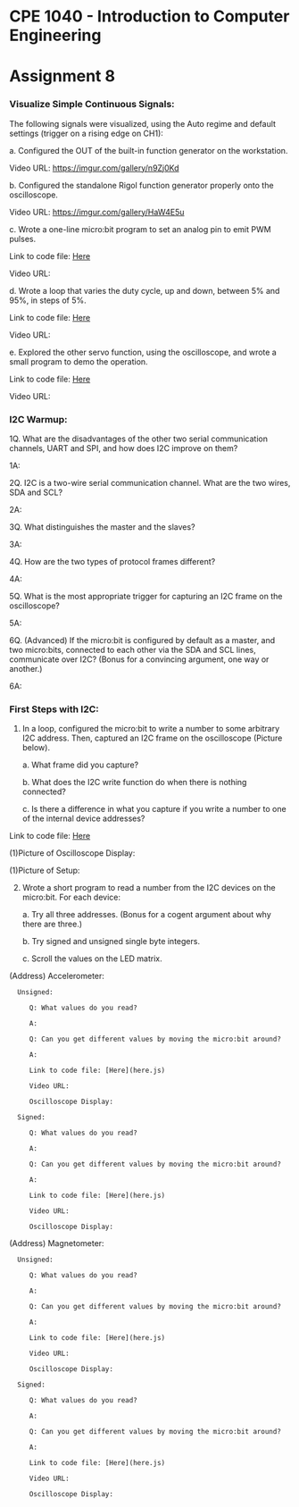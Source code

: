 # CPE 1040 - Introduction to Computer Engineering
# Assignment 8

### Visualize Simple Continuous Signals: 
The following signals were visualized, using the Auto regime and default settings (trigger on a rising edge on CH1):

a. Configured the OUT of the built-in function generator on the workstation. 
   
   Video URL:  https://imgur.com/gallery/n9Zj0Kd

b. Configured the standalone Rigol function generator properly onto the oscilloscope.
   
   Video URL: https://imgur.com/gallery/HaW4E5u
   
c. Wrote a one-line micro:bit program to set an analog pin to emit PWM pulses.

   Link to code file: [Here](here.js)
   
   Video URL:
   
d. Wrote a loop that varies the duty cycle, up and down, between 5% and 95%, in steps of 5%.

   Link to code file: [Here](here.js)
   
   Video URL:

e. Explored the other servo function, using the oscilloscope, and wrote a small program to demo the operation. 

   Link to code file: [Here](here.js)
   
   Video URL:
   
### I2C Warmup:
1Q. What are the disadvantages of the other two serial communication channels, UART and SPI, and how does I2C improve on them?

1A:

2Q. I2C is a two-wire serial communication channel. What are the two wires, SDA and SCL?

2A:

3Q. What distinguishes the master and the slaves?

3A:

4Q. How are the two types of protocol frames different?

4A:

5Q. What is the most appropriate trigger for capturing an I2C frame on the oscilloscope?

5A:

6Q. (Advanced) If the micro:bit is configured by default as a master, and two micro:bits, connected to each other via the SDA and SCL lines, communicate over I2C? (Bonus for a convincing argument, one way or another.)

6A:

### First Steps with I2C:
1. In a loop, configured the micro:bit to write a number to some arbitrary I2C address. Then, captured an I2C frame on the oscilloscope (Picture below).
   
    a. What frame did you capture?
   
    b. What does the I2C write function do when there is nothing connected?
    
    c. Is there a difference in what you capture if you write a number to one of the internal device addresses?

Link to code file: [Here](here.js)
    
(1)Picture of Oscilloscope Display:

(1)Picture of Setup:
    
2. Wrote a short program to read a number from the I2C devices on the micro:bit. For each device:

    a. Try all three addresses. (Bonus for a cogent argument about why there are three.)
    
    b. Try signed and unsigned single byte integers.
    
    c. Scroll the values on the LED matrix.

(Address) Accelerometer:

      Unsigned:
      
         Q: What values do you read?
         
         A:
    
         Q: Can you get different values by moving the micro:bit around?
         
         A:
      
         Link to code file: [Here](here.js)
         
         Video URL:
         
         Oscilloscope Display:
   
      Signed:
      
         Q: What values do you read?
         
         A:
    
         Q: Can you get different values by moving the micro:bit around?
         
         A:
   
         Link to code file: [Here](here.js)
         
         Video URL:
         
         Oscilloscope Display:
   
(Address) Magnetometer:

      Unsigned:
      
         Q: What values do you read?
         
         A:
    
         Q: Can you get different values by moving the micro:bit around?
         
         A:
   
         Link to code file: [Here](here.js)
         
         Video URL:
         
         Oscilloscope Display:
   
      Signed:
      
         Q: What values do you read?
         
         A:
    
         Q: Can you get different values by moving the micro:bit around?
         
         A:
   
         Link to code file: [Here](here.js)
         
         Video URL:
         
         Oscilloscope Display:
